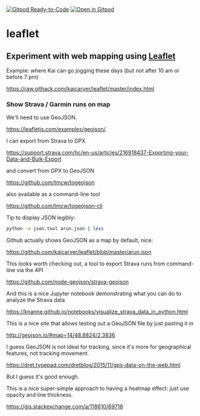 [![Gitpod Ready-to-Code](https://img.shields.io/badge/Gitpod-Ready--to--Code-blue?logo=gitpod)](https://gitpod.io/#https://github.com/kaicarver/leaflet) 
[![Open in Gitpod](https://gitpod.io/button/open-in-gitpod.svg)](https://gitpod.io/#https://github.com/kaicarver/leaflet)

# leaflet

## Experiment with web mapping using [Leaflet](https://leafletjs.com/)

Example: where Kai can go jogging these days
(but not after 10 am or before 7 pm)

https://raw.githack.com/kaicarver/leaflet/master/index.html

### Show Strava / Garmin runs on map

We'll need to use GeoJSON.

https://leafletjs.com/examples/geojson/

I can export from Strava to GPX

https://support.strava.com/hc/en-us/articles/216918437-Exporting-your-Data-and-Bulk-Export

and convert from GPX to GeoJSON

https://github.com/tmcw/togeojson

also available as a command-line tool

https://github.com/tmcw/togeojson-cli

Tip to display JSON legibly:

```bash
python -m json.tool arun.json | less
```

Github actually shows GeoJSON as a map by default, nice:

https://github.com/kaicarver/leaflet/blob/master/arun.json

This looks worth checking out, a tool to export Strava runs from command-line via the API

https://github.com/node-geojson/strava-geojson

And this is a nice Jupyter notebook demonstrating what you can do to analyze the Strava data

https://knanne.github.io/notebooks/visualize_strava_data_in_python.html

This is a nice site that allows testing out a GeoJSON file by just pasting it in

http://geojson.io/#map=14/48.8824/2.3836

I guess GeoJSON is not ideal for tracking, since it's more for geographical features, not tracking movement.

https://dret.typepad.com/dretblog/2015/11/gps-data-on-the-web.html

But I guess it's good enough.

This is a nice super-simple approach to having a heatmap effect: just use opacity and line thickness.

https://gis.stackexchange.com/a/118610/69718
